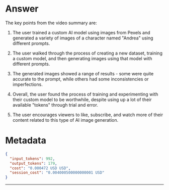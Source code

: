# Answer

The key points from the video summary are:

1. The user trained a custom AI model using images from Pexels and generated a variety of images of a character named "Andrea" using different prompts.

2. The user walked through the process of creating a new dataset, training a custom model, and then generating images using that model with different prompts.

3. The generated images showed a range of results - some were quite accurate to the prompt, while others had some inconsistencies or imperfections.

4. Overall, the user found the process of training and experimenting with their custom model to be worthwhile, despite using up a lot of their available "tokens" through trial and error.

5. The user encourages viewers to like, subscribe, and watch more of their content related to this type of AI image generation.

# Metadata

```json
{
  "input_tokens": 992,
  "output_tokens": 179,
  "cost": "0.000472 USD USD",
  "session_cost": "0.004000500000000001 USD"
}
```

-----
